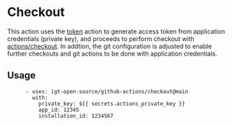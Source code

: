 # Checkout

This action uses the [token](../token) action to generate access token from application credentials (private key),
and proceeds to perform checkout with [actions/checkout](https://github.com/actions/checkout). In addtion, the git configuration
is adjusted to enable further checkouts and git actions to be done with application credentials.

## Usage
```
      - uses: igt-open-source/github-actions/checkout@main
        with:
          private_key: ${{ secrets.actions_private_key }}
          app_id: 12345
          installation_id: 1234567
```